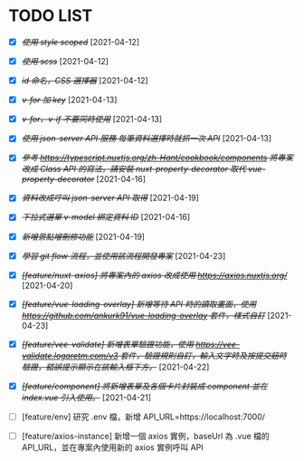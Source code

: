 # TODO LIST

- [x] ~~_使用 style scoped_~~ [2021-04-12]

- [x] ~~_使用 scss_~~ [2021-04-12]

- [x] ~~_id 命名，CSS 選擇器_~~ [2021-04-12]

- [x] ~~_v-for 加 key_~~ [2021-04-13]

- [x] ~~_v-for、v-if 不要同時使用_~~ [2021-04-13]

- [x] ~~_使用 json-server API 服務 每筆資料選擇時就抓一次 API_~~ [2021-04-13]

- [x] ~~_參考 https://typescript.nuxtjs.org/zh-Hant/cookbook/components 將專案改成 Class API 的寫法，請安裝 nuxt-property-decorator 取代 vue-property-decorator_~~ [2021-04-16]

- [x] ~~_資料改成呼叫 json-server API 取得_~~ [2021-04-19]

- [x] ~~_下拉式選單 v-model 綁定資料 ID_~~ [2021-04-16]

* [x] ~~_新增景點增刪修功能_~~ [2021-04-19]

* [x] ~~_學習 git flow 流程，並使用該流程開發專案_~~ [2021-04-23]

- [x] ~~_[feature/nuxt-axios] 將專案內的 axios 改成使用 https://axios.nuxtjs.org/_~~ [2021-04-20]

- [x] ~~_[feature/vue-loading-overlay] 新增等待 API 時的讀取畫面，使用 https://github.com/ankurk91/vue-loading-overlay 套件，樣式自訂_~~ [2021-04-23]

- [x] ~~_[feature/vee-validate] 新增表單驗證功能，使用 https://vee-validate.logaretm.com/v3 套件，驗證規則自訂，輸入文字時及按提交鈕時驗證，錯誤提示顯示在該輸入框下方。_~~ [2021-04-22]

- [x] ~~_[feature/component] 將新增表單及各個卡片封裝成 component 並在 index.vue 引入使用。_~~ [2021-04-21]

- [ ] [feature/env] 研究 .env 檔，新增 API_URL=https://localhost:7000/

- [ ] [feature/axios-instance] 新增一個 axios 實例，baseUrl 為 .vue 檔的 API_URL，並在專案內使用新的 axios 實例呼叫 API


